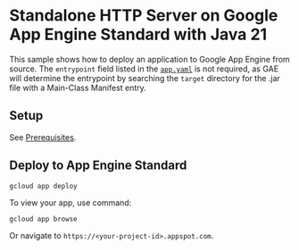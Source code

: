 # Standalone HTTP Server on Google App Engine Standard with Java 21

This sample shows how to deploy an application to Google App Engine from source. The `entrypoint` field listed in the [`app.yaml`](src/main/appengine/app.yaml) is not required,
as GAE will determine the entrypoint by searching the `target` directory for the .jar file with a Main-Class Manifest entry.

## Setup

See [Prerequisites](../README.md#Prerequisites).

## Deploy to App Engine Standard

```
gcloud app deploy
```

To view your app, use command:
```
gcloud app browse
```
Or navigate to `https://<your-project-id>.appspot.com`.

